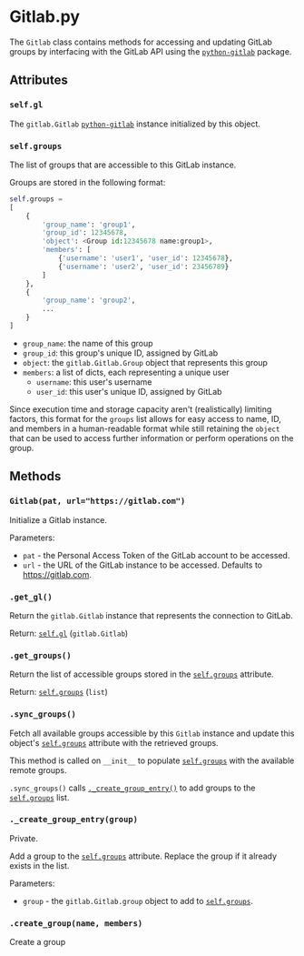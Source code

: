 # Gitlab.py

The `Gitlab` class contains methods for accessing and updating GitLab groups by interfacing with the GitLab API using the [`python-gitlab`](https://python-gitlab.readthedocs.io/en/stable/index.html) package.

## Attributes
### `self.gl`
The `gitlab.Gitlab` [`python-gitlab`](https://python-gitlab.readthedocs.io/en/stable/index.html) instance initialized by this object.

### `self.groups`
The list of groups that are accessible to this GitLab instance.

Groups are stored in the following format:
```py
self.groups = 
[
    {
        'group_name': 'group1',
        'group_id': 12345678, 
        'object': <Group id:12345678 name:group1>,
        'members': [
            {'username': 'user1', 'user_id': 12345678},
            {'username': 'user2', 'user_id': 23456789}
        ]
    },
    {
        'group_name': 'group2', 
        ...
    }
]
```
- `group_name`: the name of this group
- `group_id`: this group's unique ID, assigned by GitLab
- `object`: the `gitlab.Gitlab.Group` object that represents this group
- `members`: a list of dicts, each representing a unique user
    - `username`: this user's username
    - `user_id`: this user's unique ID, assigned by GitLab

Since execution time and storage capacity aren't (realistically) limiting factors, this format for the `groups` list allows for easy access to name, ID, and members in a human-readable format while still retaining the `object` that can be used to access further information or perform operations on the group.

## Methods
### `Gitlab(pat, url="https://gitlab.com")`
Initialize a Gitlab instance.

Parameters:
- `pat` - the Personal Access Token of the GitLab account to be accessed.
- `url` - the URL of the GitLab instance to be accessed. Defaults to https://gitlab.com.

### `.get_gl()`
Return the `gitlab.Gitlab` instance that represents the connection to GitLab.

Return: [`self.gl`](#selfgl) (`gitlab.Gitlab`)

### `.get_groups()`
Return the list of accessible groups stored in the [`self.groups`](#selfgroups) attribute.

Return: [`self.groups`](#selfgroups) (`list`)

### `.sync_groups()`
Fetch all available groups accessible by this `Gitlab` instance and update this object's [`self.groups`](#selfgroups) attribute with the retrieved groups.

This method is called on `__init__` to populate [`self.groups`](#selfgroups) with the available remote groups.

`.sync_groups()` calls [`._create_group_entry()`](#_create_group_entry) to add groups to the [`self.groups`](#selfgroups) list.

### `._create_group_entry(group)`
Private.

Add a group to the [`self.groups`](#selfgroups) attribute. Replace the group if it already exists in the list.

Parameters:
- `group` - the `gitlab.Gitlab.group` object to add to [`self.groups`](#selfgroups).

### `.create_group(name, members)`
Create a group 